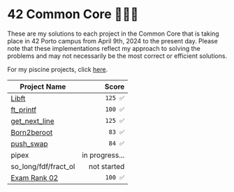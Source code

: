 # 42 Common Core 👨🏻‍💻

These are my solutions to each project in the Common Core that is taking place in 42 Porto campus from April 9th, 2024 to the present day. Please note that these implementations reflect my approach to solving the problems and may not necessarily be the most correct or efficient solutions.

For my piscine projects, click [here](https://github.com/podefteza/42-C-Piscine).

| Project Name             |  Score  |
|-------------------------|--------:|
| [Libft](https://github.com/podefteza/libft)                   | `125 ✅`  |
| [ft_printf](https://github.com/podefteza/ft_printf)              |  `100 ✅`  |
| [get_next_line](https://github.com/podefteza/get_next_line)           |  `125 ✅`  |
| [Born2beroot](https://github.com/podefteza/Born2beRoot)           |  `83 ✅`  |
| [push_swap](https://github.com/podefteza/push_swap) |  `84 ✅`  |
| pipex | in progress... |
| so_long/fdf/fract_ol | not started |
| [Exam Rank 02](https://github.com/podefteza/exam-rank-02) | `100 ✅` |
